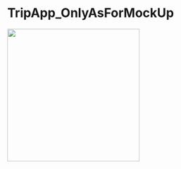 # TripApp_OnlyAsForMockUp


<div style="max-width: 350px"><script async class="speakerdeck-embed" data-id="42d155af6ab14970b56df5de7ebcef4e" data-ratio="0.601291837933059" src="//speakerdeck.com/assets/embed.js"></script></div>


<img src="https://github.com/masapixyon/TripApp_OnlyAsForMockUp/blob/master/観光情報発信(App).pdf" width="300px">

<object data="https://github.com/masapixyon/TripApp_OnlyAsForMockUp/blob/master/観光情報発信(App).pdf" width="400" height="300">

![image_alt_text](https://github.com/masapixyon/TripApp_OnlyAsForMockUp/blob/master/観光情報発信(App).pdf)